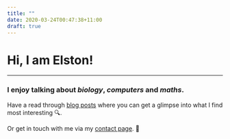 ```yaml
---
title: ""
date: 2020-03-24T00:47:38+11:00
draft: true
---
```


# Hi, I am Elston!
---- 

### I enjoy talking about *biology*, *computers* and *maths*.

Have a read through [blog posts][1] where you can get a glimpse into what I find most interesting 🔍. 

Or get in touch with me via my [contact page][2]. 📱

[1]:	/posts/
[2]:	/contact/